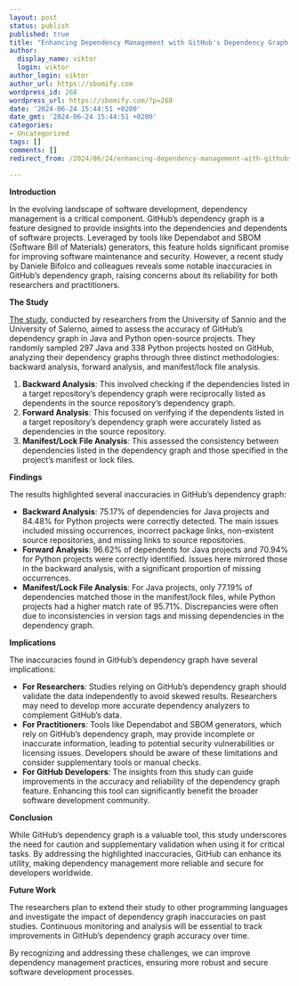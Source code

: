 ```yaml
---
layout: post
status: publish
published: true
title: "Enhancing Dependency Management with GitHub's Dependency Graph: An Analysis"
author:
  display_name: viktor
  login: viktor
author_login: viktor
author_url: https://sbomify.com
wordpress_id: 268
wordpress_url: https://sbomify.com/?p=268
date: '2024-06-24 15:44:51 +0200'
date_gmt: '2024-06-24 15:44:51 +0200'
categories:
- Uncategorized
tags: []
comments: []
redirect_from: /2024/06/24/enhancing-dependency-management-with-githubs-dependency-graph-an-analysis/

---
```


**Introduction**

In the evolving landscape of software development, dependency management is a critical component. GitHub’s dependency graph is a feature designed to provide insights into the dependencies and dependents of software projects. Leveraged by tools like Dependabot and SBOM (Software Bill of Materials) generators, this feature holds significant promise for improving software maintenance and security. However, a recent study by Daniele Bifolco and colleagues reveals some notable inaccuracies in GitHub’s dependency graph, raising concerns about its reliability for both researchers and practitioners.

**The Study**

[The study](https://dl.acm.org/doi/pdf/10.1145/3661167.3661175), conducted by researchers from the University of Sannio and the University of Salerno, aimed to assess the accuracy of GitHub’s dependency graph in Java and Python open-source projects. They randomly sampled 297 Java and 338 Python projects hosted on GitHub, analyzing their dependency graphs through three distinct methodologies: backward analysis, forward analysis, and manifest/lock file analysis.

1. **Backward Analysis**: This involved checking if the dependencies listed in a target repository’s dependency graph were reciprocally listed as dependents in the source repository’s dependency graph.
2. **Forward Analysis**: This focused on verifying if the dependents listed in a target repository’s dependency graph were accurately listed as dependencies in the source repository.
3. **Manifest/Lock File Analysis**: This assessed the consistency between dependencies listed in the dependency graph and those specified in the project’s manifest or lock files.

**Findings**

The results highlighted several inaccuracies in GitHub’s dependency graph:

- **Backward Analysis**: 75.17% of dependencies for Java projects and 84.48% for Python projects were correctly detected. The main issues included missing occurrences, incorrect package links, non-existent source repositories, and missing links to source repositories.
- **Forward Analysis**: 96.62% of dependents for Java projects and 70.94% for Python projects were correctly identified. Issues here mirrored those in the backward analysis, with a significant proportion of missing occurrences.
- **Manifest/Lock File Analysis**: For Java projects, only 77.19% of dependencies matched those in the manifest/lock files, while Python projects had a higher match rate of 95.71%. Discrepancies were often due to inconsistencies in version tags and missing dependencies in the dependency graph.

**Implications**

The inaccuracies found in GitHub’s dependency graph have several implications:

- **For Researchers**: Studies relying on GitHub’s dependency graph should validate the data independently to avoid skewed results. Researchers may need to develop more accurate dependency analyzers to complement GitHub’s data.
- **For Practitioners**: Tools like Dependabot and SBOM generators, which rely on GitHub’s dependency graph, may provide incomplete or inaccurate information, leading to potential security vulnerabilities or licensing issues. Developers should be aware of these limitations and consider supplementary tools or manual checks.
- **For GitHub Developers**: The insights from this study can guide improvements in the accuracy and reliability of the dependency graph feature. Enhancing this tool can significantly benefit the broader software development community.

**Conclusion**

While GitHub’s dependency graph is a valuable tool, this study underscores the need for caution and supplementary validation when using it for critical tasks. By addressing the highlighted inaccuracies, GitHub can enhance its utility, making dependency management more reliable and secure for developers worldwide.

**Future Work**

The researchers plan to extend their study to other programming languages and investigate the impact of dependency graph inaccuracies on past studies. Continuous monitoring and analysis will be essential to track improvements in GitHub’s dependency graph accuracy over time.

By recognizing and addressing these challenges, we can improve dependency management practices, ensuring more robust and secure software development processes.

